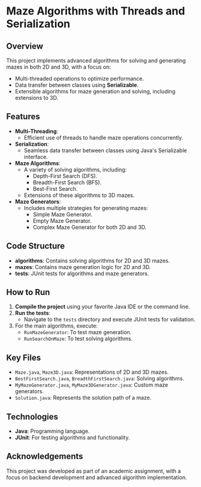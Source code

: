 # Maze Algorithms with Threads and Serialization

## Overview
This project implements advanced algorithms for solving and generating mazes in both 2D and 3D, with a focus on:
- Multi-threaded operations to optimize performance.
- Data transfer between classes using **Serializable**.
- Extensible algorithms for maze generation and solving, including extensions to 3D.

## Features
- **Multi-Threading**:
  - Efficient use of threads to handle maze operations concurrently.
- **Serialization**:
  - Seamless data transfer between classes using Java's Serializable interface.
- **Maze Algorithms**:
  - A variety of solving algorithms, including:
    - Depth-First Search (DFS).
    - Breadth-First Search (BFS).
    - Best-First Search.
  - Extensions of these algorithms to 3D mazes.
- **Maze Generators**:
  - Includes multiple strategies for generating mazes:
    - Simple Maze Generator.
    - Empty Maze Generator.
    - Complex Maze Generator for both 2D and 3D.

## Code Structure
- **algorithms**: Contains solving algorithms for 2D and 3D mazes.
- **mazes**: Contains maze generation logic for 2D and 3D.
- **tests**: JUnit tests for algorithms and maze generators.

## How to Run
1. **Compile the project** using your favorite Java IDE or the command line.
2. **Run the tests**:
   - Navigate to the `tests` directory and execute JUnit tests for validation.
3. For the main algorithms, execute:
   - `RunMazeGenerator`: To test maze generation.
   - `RunSearchOnMaze`: To test solving algorithms.

## Key Files
- `Maze.java`, `Maze3D.java`: Representations of 2D and 3D mazes.
- `BestFirstSearch.java`, `BreadthFirstSearch.java`: Solving algorithms.
- `MyMazeGenerator.java`, `MyMaze3DGenerator.java`: Custom maze generators.
- `Solution.java`: Represents the solution path of a maze.

## Technologies
- **Java**: Programming language.
- **JUnit**: For testing algorithms and functionality.

## Acknowledgements
This project was developed as part of an academic assignment, with a focus on backend development and advanced algorithm implementation.
